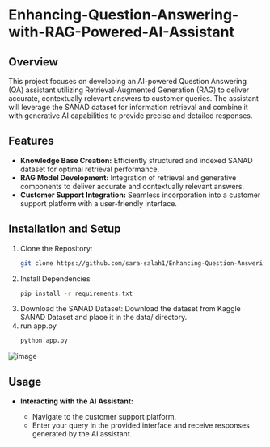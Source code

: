 # Enhancing-Question-Answering-with-RAG-Powered-AI-Assistant

## Overview 
This project focuses on developing an AI-powered Question Answering (QA) assistant utilizing Retrieval-Augmented Generation (RAG) to deliver accurate, contextually relevant answers to customer queries. The assistant will leverage the SANAD dataset for information retrieval and combine it with generative AI capabilities to provide precise and detailed responses.

## Features
- **Knowledge Base Creation:** Efficiently structured and indexed SANAD dataset for optimal retrieval performance.
- **RAG Model Development:** Integration of retrieval and generative components to deliver accurate and contextually relevant answers.
- **Customer Support Integration:** Seamless incorporation into a customer support platform with a user-friendly interface.

## Installation and Setup
1. Clone the Repository:
   ```bash
   git clone https://github.com/sara-salah1/Enhancing-Question-Answering-with-RAG-Powered-AI-Assistant.git
2. Install Dependencies
     ```bash
   pip install -r requirements.txt
4. Download the SANAD Dataset: Download the dataset from Kaggle SANAD Dataset and place it in the data/ directory.
5. run app.py
    ```bash
   python app.py
![image](https://github.com/user-attachments/assets/c6e1bbc7-69bf-4ba5-a0fb-e1cca9488afd)


## Usage

- **Interacting with the AI Assistant:**

     - Navigate to the customer support platform.
     - Enter your query in the provided interface and receive responses generated by the AI assistant.
